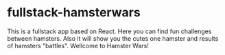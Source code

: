 # fullstack-hamsterwars
This is a fullstack app based on React. Here you can find fun challenges between hamsters. 
Also it will show you the cutes one hamster and results of hamsters "battles".
Wellcome to Hamster Wars!
